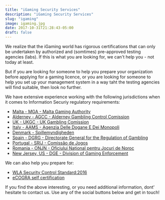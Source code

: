 ```yaml
---
title: "iGaming Security Services"
description: "iGaming Security Services"
slug: "igaming"
image: igaming.jpg
date: 2017-10-31T21:28:43-05:00
draft: false
---
```


We realize that the iGaming world has rigorous certifications that can only be undertaken by authorized and (somtimes) pre-approved testing agencies (labs). If this is what you are looking for, we can't help you - not today at least.

But if you are looking for someone to help you prepare your organization before applying for a gaming licence, or you are looking for someone to help you set up your management system in a way taht the testing agencies will find suitable, then look no further.

We have extensive experience working with the following jurisdictions when it comes to Information Securiy regulatory requirements:

* [Malta - MGA - Malta Gaming Authority](http://www.mga.org.mt/)
* [Alderney - AGCC - Alderney Gambling Control Comission](https://www.gamblingcontrol.org/)
* [UK - UKGC - UK Gambling Comission](http://www.gamblingcommission.gov.uk/home.aspx)
* [Italy - AAMS - Agenzia Delle Dogane E Dei Monopoli](https://www.agenziadoganemonopoli.gov.it/portale/monopoli)
* [Denmark - Spillemyndigheden](https://spillemyndigheden.dk/en)
* [Spain - DGRG - Directorate General for the Regulation of Gambling](https://www.ordenacionjuego.es/en/conocenos)
* [Portugal - SRIJ - Comissão de Jogos](http://www.srij.turismodeportugal.pt/en/)
* [Romania - ONJN - Oficiului Național pentru Jocuri de Noroc](http://onjn.gov.ro/)
* [New Jersey, US - DGE - Division of Gaming Enforcement](http://www.nj.gov/oag/ge/index.html)

We can also help you prepare for:

* [WLA Security Control Standard:2016](https://www.world-lotteries.org/services/security/security-control-standard-scs)
* [eCOGRA self certification](http://ecogra.org/srs/)

If you find the above interesting, or you need additional information, dont' hesitate to contact us. Use any of the social buttons below and get in touch!